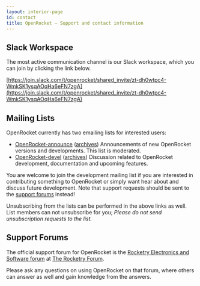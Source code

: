 ```yaml
---
layout: interior-page
id: contact 
title: OpenRocket — Support and contact information
---
```


<h2 id="slack">Slack Workspace</h2>

The most active communication channel is our Slack workspace, which you can join by clicking the link below.

[https://join.slack.com/t/openrocket/shared_invite/zt-dh0wtpc4-WmkSK1ysqAOqHa6eFN7zgA](https://join.slack.com/t/openrocket/shared_invite/zt-dh0wtpc4-WmkSK1ysqAOqHa6eFN7zgA)

## Mailing Lists

OpenRocket currently has two emailing lists for interested users:

 - [OpenRocket-announce](https://lists.sourceforge.net/lists/listinfo/openrocket-announce) ([archives](https://sourceforge.net/mailarchive/forum.php?forum_name=openrocket-announce))
   Announcements of new OpenRocket versions and developments. This list is moderated.
 - [OpenRocket-devel](https://lists.sourceforge.net/lists/listinfo/openrocket-devel) ([archives](https://sourceforge.net/mailarchive/forum.php?forum_name=openrocket-devel))
   Discussion related to OpenRocket development, documentation and upcoming features.

You are welcome to join the development mailing list if you are interested in contributing something to OpenRocket or simply want hear about and discuss future development. Note that support requests should be sent to the [support forums](https://www.rocketryforum.com/forumdisplay.php?f=36) instead!

Unsubscribing from the lists can be performed in the above links as
well. List members can not unsubscribe for you; _Please do not send unsubscription requests to the list._

## Support Forums

The official support forum for OpenRocket is the [Rocketry Electronics and Software forum](https://www.rocketryforum.com/forumdisplay.php?36-Rocketry-Electronics-and-Software) at [The Rocketry Forum](https://www.rocketryforum.com/).

Please ask any questions on using OpenRocket on that forum, where others can answer as well and gain knowledge from the answers.
